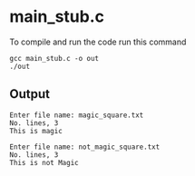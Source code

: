 # main_stub.c
To compile and run the code run this command
```{bash}
gcc main_stub.c -o out
./out
```
## Output
```
Enter file name: magic_square.txt
No. lines, 3
This is magic

Enter file name: not_magic_square.txt
No. lines, 3
This is not Magic
```